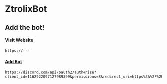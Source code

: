 # ZtrolixBot

## Add the bot!
#### Visit Website
    https://---
#### [Add Bot](https://discord.com/api/oauth2/authorize?client_id=1162922097127989399&permissions=8&redirect_uri=https%3A%2F%2Fgithub.com%2Fztrolix&response_type=code&scope=identify%20guilds%20email%20rpc%20connections%20bot%20applications.commands)
    https://discord.com/api/oauth2/authorize?client_id=1162922097127989399&permissions=8&redirect_uri=https%3A%2F%2Fgithub.com%2Fztrolix&response_type=code&scope=identify%20guilds%20email%20rpc%20connections%20bot%20applications.commands
